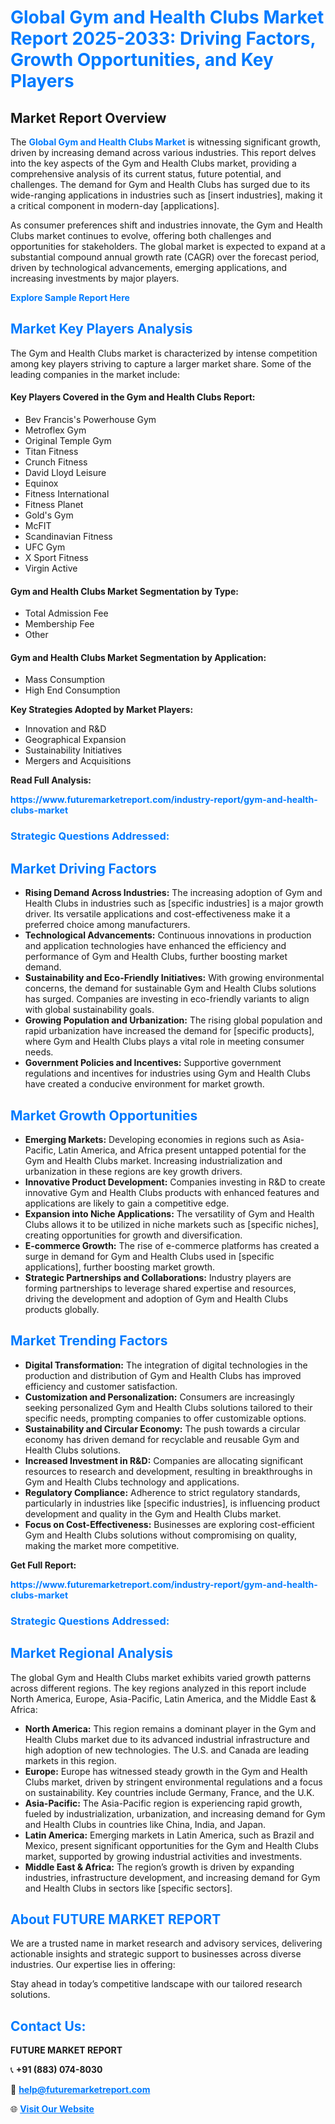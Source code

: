 <h1 style="color: #007BFF;">Global Gym and Health Clubs Market Report 2025-2033: Driving Factors, Growth Opportunities, and Key Players</h1>

<section id="overview">
<h2>Market Report Overview</h2>
<p>The <a href="https://www.futuremarketreport.com/industry-report/gym-and-health-clubs-market" style="color: #007BFF; text-decoration: none;"><strong>Global Gym and Health Clubs Market</strong></a> is witnessing significant growth, driven by increasing demand across various industries. This report delves into the key aspects of the Gym and Health Clubs market, providing a comprehensive analysis of its current status, future potential, and challenges. The demand for Gym and Health Clubs has surged due to its wide-ranging applications in industries such as [insert industries], making it a critical component in modern-day [applications].</p>
<p>As consumer preferences shift and industries innovate, the Gym and Health Clubs market continues to evolve, offering both challenges and opportunities for stakeholders. The global market is expected to expand at a substantial compound annual growth rate (CAGR) over the forecast period, driven by technological advancements, emerging applications, and increasing investments by major players.</p>
</section>

<section id="overview">
<p><a href="https://www.futuremarketreport.com/request-sample/reportId=102545" style="color: #007BFF; text-decoration: none;"><strong>Explore Sample Report Here</strong></a></p>
</section>

<section id="key-players">
<h2 style="color: #007BFF;">Market Key Players Analysis</h2>
<p>The Gym and Health Clubs market is characterized by intense competition among key players striving to capture a larger market share. Some of the leading companies in the market include:</p>
<h4>Key Players Covered in the Gym and Health Clubs Report:</h4>
<ul><li>Bev Francis&#039;s Powerhouse Gym</li><li>Metroflex Gym</li><li>Original Temple Gym</li><li>Titan Fitness</li><li>Crunch Fitness</li><li>David Lloyd Leisure</li><li>Equinox</li><li>Fitness International</li><li>Fitness Planet</li><li>Gold&#039;s Gym</li><li>McFIT</li><li>Scandinavian Fitness</li><li>UFC Gym</li><li>X Sport Fitness</li><li>Virgin Active</li></ul>
<h4>Gym and Health Clubs Market Segmentation by Type:</h4>
<ul><li>Total Admission Fee</li><li>Membership Fee</li><li>Other</li></ul>

<h4>Gym and Health Clubs Market Segmentation by Application:</h4>
<ul><li>Mass Consumption</li><li>High End Consumption</li></ul>
<p><strong>Key Strategies Adopted by Market Players:</strong></p>
<ul>
<li>Innovation and R&D</li>
<li>Geographical Expansion</li>
<li>Sustainability Initiatives</li>
<li>Mergers and Acquisitions</li>
</ul>
</section>

<section>
<p><strong>Read Full Analysis: </strong></p><a href="https://www.futuremarketreport.com/industry-report/gym-and-health-clubs-market" style="color: #007BFF; text-decoration: none;"><strong>https://www.futuremarketreport.com/industry-report/gym-and-health-clubs-market</strong></a>
<h3 style="color: #007BFF;">Strategic Questions Addressed:</h3>
</section>

<section id="driving-factors">
<h2 style="color: #007BFF;">Market Driving Factors</h2>
<ul>
<li><strong>Rising Demand Across Industries:</strong> The increasing adoption of Gym and Health Clubs in industries such as [specific industries] is a major growth driver. Its versatile applications and cost-effectiveness make it a preferred choice among manufacturers.</li>
<li><strong>Technological Advancements:</strong> Continuous innovations in production and application technologies have enhanced the efficiency and performance of Gym and Health Clubs, further boosting market demand.</li>
<li><strong>Sustainability and Eco-Friendly Initiatives:</strong> With growing environmental concerns, the demand for sustainable Gym and Health Clubs solutions has surged. Companies are investing in eco-friendly variants to align with global sustainability goals.</li>
<li><strong>Growing Population and Urbanization:</strong> The rising global population and rapid urbanization have increased the demand for [specific products], where Gym and Health Clubs plays a vital role in meeting consumer needs.</li>
<li><strong>Government Policies and Incentives:</strong> Supportive government regulations and incentives for industries using Gym and Health Clubs have created a conducive environment for market growth.</li>
</ul>
</section>

<section id="growth-opportunities">
<h2 style="color: #007BFF;">Market Growth Opportunities</h2>
<ul>
<li><strong>Emerging Markets:</strong> Developing economies in regions such as Asia-Pacific, Latin America, and Africa present untapped potential for the Gym and Health Clubs market. Increasing industrialization and urbanization in these regions are key growth drivers.</li>
<li><strong>Innovative Product Development:</strong> Companies investing in R&D to create innovative Gym and Health Clubs products with enhanced features and applications are likely to gain a competitive edge.</li>
<li><strong>Expansion into Niche Applications:</strong> The versatility of Gym and Health Clubs allows it to be utilized in niche markets such as [specific niches], creating opportunities for growth and diversification.</li>
<li><strong>E-commerce Growth:</strong> The rise of e-commerce platforms has created a surge in demand for Gym and Health Clubs used in [specific applications], further boosting market growth.</li>
<li><strong>Strategic Partnerships and Collaborations:</strong> Industry players are forming partnerships to leverage shared expertise and resources, driving the development and adoption of Gym and Health Clubs products globally.</li>
</ul>
</section>

<section id="trending-factors">
<h2 style="color: #007BFF;">Market Trending Factors</h2>
<ul>
<li><strong>Digital Transformation:</strong> The integration of digital technologies in the production and distribution of Gym and Health Clubs has improved efficiency and customer satisfaction.</li>
<li><strong>Customization and Personalization:</strong> Consumers are increasingly seeking personalized Gym and Health Clubs solutions tailored to their specific needs, prompting companies to offer customizable options.</li>
<li><strong>Sustainability and Circular Economy:</strong> The push towards a circular economy has driven demand for recyclable and reusable Gym and Health Clubs solutions.</li>
<li><strong>Increased Investment in R&D:</strong> Companies are allocating significant resources to research and development, resulting in breakthroughs in Gym and Health Clubs technology and applications.</li>
<li><strong>Regulatory Compliance:</strong> Adherence to strict regulatory standards, particularly in industries like [specific industries], is influencing product development and quality in the Gym and Health Clubs market.</li>
<li><strong>Focus on Cost-Effectiveness:</strong> Businesses are exploring cost-efficient Gym and Health Clubs solutions without compromising on quality, making the market more competitive.</li>
</ul>
</section>

<section>
<p><strong>Get Full Report: </strong></p><a href="https://www.futuremarketreport.com/industry-report/gym-and-health-clubs-market" style="color: #007BFF; text-decoration: none;"><strong>https://www.futuremarketreport.com/industry-report/gym-and-health-clubs-market</strong></a>
<h3 style="color: #007BFF;">Strategic Questions Addressed:</h3>
</section>


<section id="regional-analysis">
<h2 style="color: #007BFF;">Market Regional Analysis</h2>
<p>The global Gym and Health Clubs market exhibits varied growth patterns across different regions. The key regions analyzed in this report include North America, Europe, Asia-Pacific, Latin America, and the Middle East & Africa:</p>
<ul>
<li><strong>North America:</strong> This region remains a dominant player in the Gym and Health Clubs market due to its advanced industrial infrastructure and high adoption of new technologies. The U.S. and Canada are leading markets in this region.</li>
<li><strong>Europe:</strong> Europe has witnessed steady growth in the Gym and Health Clubs market, driven by stringent environmental regulations and a focus on sustainability. Key countries include Germany, France, and the U.K.</li>
<li><strong>Asia-Pacific:</strong> The Asia-Pacific region is experiencing rapid growth, fueled by industrialization, urbanization, and increasing demand for Gym and Health Clubs in countries like China, India, and Japan.</li>
<li><strong>Latin America:</strong> Emerging markets in Latin America, such as Brazil and Mexico, present significant opportunities for the Gym and Health Clubs market, supported by growing industrial activities and investments.</li>
<li><strong>Middle East & Africa:</strong> The region’s growth is driven by expanding industries, infrastructure development, and increasing demand for Gym and Health Clubs in sectors like [specific sectors].</li>
</ul>
</section>

<footer>
<h2 style="color: #007BFF;">About FUTURE MARKET REPORT</h2>
<p>We are a trusted name in market research and advisory services, delivering actionable insights and strategic support to businesses across diverse industries. Our expertise lies in offering:</p>

<p>Stay ahead in today’s competitive landscape with our tailored research solutions.</p>

<h2 style="color: #007BFF;">Contact Us:</h2>
<p><strong>FUTURE MARKET REPORT</strong></p>
<p>📞 <strong>+91 (883) 074-8030</strong></p>
<p>📧 <strong><a href="mailto:help@futuremarketreport.com" style="color: #007BFF;">help@futuremarketreport.com</a></strong></p>
<p>🌐 <strong><a href="https://www.futuremarketreport.com/" style="color: #007BFF;">Visit Our Website</a></strong></p>
</footer>